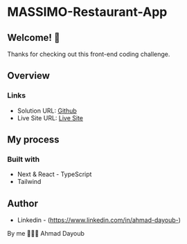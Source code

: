 # MASSIMO-Restaurant-App


## Welcome! 👋
Thanks for checking out this front-end coding challenge.

## Overview


### Links

- Solution URL: [Github](https://github.com/AhmadDayoub/MASSIMO-Restaurant-App)
- Live Site URL: [Live Site](https://massimo-restaurant-app.vercel.app/)

## My process

### Built with

- Next & React - TypeScript
-  Tailwind


## Author

- Linkedin - (https://www.linkedin.com/in/ahmad-dayoub-)


By me 🚀🚀🚀
Ahmad Dayoub



